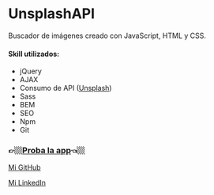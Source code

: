 # UnsplashAPI
Buscador de imágenes creado con JavaScript, HTML y CSS.

#### Skill utilizados:
* jQuery
* AJAX
* Consumo de API ([Unsplash](https://unsplash.com/developers))
* Sass
* BEM
* SEO
* Npm
* Git


### 👉🏼[Proba la app](https://franrappazzini.github.io/UnsplashAPI/)👈🏼

[Mi GitHub](https://github.com/franRappazzini)

[Mi LinkedIn](https://www.linkedin.com/in/franciscorappazzini/) 
